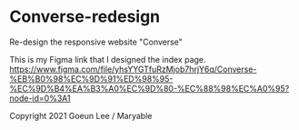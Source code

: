 # Converse-redesign
Re-design the responsive website "Converse"

This is my Figma link that I designed the index page.
https://www.figma.com/file/yhsYYGTfuRzMjob7hrjY6q/Converse-%EB%B0%98%EC%9D%91%ED%98%95-%EC%9D%B4%EA%B3%A0%EC%9D%80-%EC%88%98%EC%A0%95?node-id=0%3A1

Copyright 2021 Goeun Lee / Maryable

